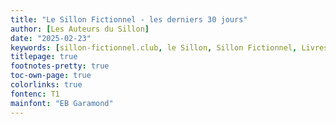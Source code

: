 ```yaml
---
title: "Le Sillon Fictionnel - les derniers 30 jours"
author: [Les Auteurs du Sillon]
date: "2025-02-23"
keywords: [sillon-fictionnel.club, le Sillon, Sillon Fictionnel, Livres, Culture, Lecture, Art]
titlepage: true
footnotes-pretty: true
toc-own-page: true
colorlinks: true
fontenc: T1
mainfont: "EB Garamond" 
---
```



